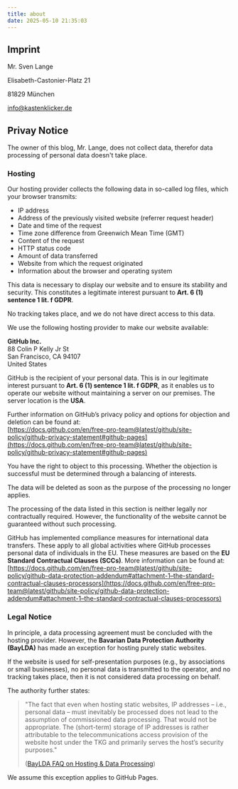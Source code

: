 ```yaml
---
title: about
date: 2025-05-10 21:35:03
---
```


## Imprint
Mr. Sven Lange

Elisabeth-Castonier-Platz 21

81829 München

[info@kastenklicker.de](mailto:info@kastenklicker.de)

## Privay Notice

The owner of this blog, Mr. Lange, does not collect data, therefor data processing of personal data doesn't take place.

### Hosting

Our hosting provider collects the following data in so-called log files, which your browser transmits:

- IP address  
- Address of the previously visited website (referrer request header)  
- Date and time of the request  
- Time zone difference from Greenwich Mean Time (GMT)  
- Content of the request  
- HTTP status code  
- Amount of data transferred  
- Website from which the request originated  
- Information about the browser and operating system

This data is necessary to display our website and to ensure its stability and security. This constitutes a legitimate interest pursuant to **Art. 6 (1) sentence 1 lit. f GDPR**.

No tracking takes place, and we do not have direct access to this data.

We use the following hosting provider to make our website available:

**GitHub Inc.**  
88 Colin P Kelly Jr St  
San Francisco, CA 94107  
United States

GitHub is the recipient of your personal data. This is in our legitimate interest pursuant to **Art. 6 (1) sentence 1 lit. f GDPR**, as it enables us to operate our website without maintaining a server on our premises. The server location is the **USA**.

Further information on GitHub’s privacy policy and options for objection and deletion can be found at:  
[https://docs.github.com/en/free-pro-team@latest/github/site-policy/github-privacy-statement#github-pages](https://docs.github.com/en/free-pro-team@latest/github/site-policy/github-privacy-statement#github-pages)

You have the right to object to this processing. Whether the objection is successful must be determined through a balancing of interests.

The data will be deleted as soon as the purpose of the processing no longer applies.

The processing of the data listed in this section is neither legally nor contractually required. However, the functionality of the website cannot be guaranteed without such processing.

GitHub has implemented compliance measures for international data transfers. These apply to all global activities where GitHub processes personal data of individuals in the EU. These measures are based on the **EU Standard Contractual Clauses (SCCs)**. More information can be found at:  
[https://docs.github.com/en/free-pro-team@latest/github/site-policy/github-data-protection-addendum#attachment-1–the-standard-contractual-clauses-processors](https://docs.github.com/en/free-pro-team@latest/github/site-policy/github-data-protection-addendum#attachment-1–the-standard-contractual-clauses-processors)

### Legal Notice

In principle, a data processing agreement must be concluded with the hosting provider. However, the **Bavarian Data Protection Authority (BayLDA)** has made an exception for hosting purely static websites.

If the website is used for self-presentation purposes (e.g., by associations or small businesses), no personal data is transmitted to the operator, and no tracking takes place, then it is not considered data processing on behalf.

The authority further states:

> "The fact that even when hosting static websites, IP addresses – i.e., personal data – must inevitably be processed does not lead to the assumption of commissioned data processing. That would not be appropriate. The (short-term) storage of IP addresses is rather attributable to the telecommunications access provision of the website host under the TKG and primarily serves the host’s security purposes."  
>  
> ([BayLDA FAQ on Hosting & Data Processing](https://www.lda.bayern.de/media/veroeffentlichungen/FAQ_Hosting_keine_Auftragsverarbeitung.pdf))

We assume this exception applies to GitHub Pages.
